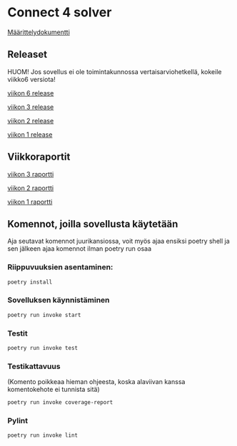 # Connect 4 solver
[Määrittelydokumentti](https://github.com/Sampinen/Tiralabra/blob/main/dokumentaatio/maarittelydokumentti.md)
## Releaset

HUOM! Jos sovellus ei ole toimintakunnossa vertaisarviohetkellä, kokeile viikko6 versiota! 

[viikon 6 release](https://github.com/Sampinen/Tiralabra/releases/tag/viikko6)

[viikon 3 release](https://github.com/Sampinen/Tiralabra/releases/tag/viikko3)

[viikon 2 release](https://github.com/Sampinen/Tiralabra/releases/tag/viikko2)

[viikon 1 release](https://github.com/Sampinen/Tiralabra/releases/tag/viikko1)

## Viikkoraportit
[viikon 3 raportti](https://github.com/Sampinen/Tiralabra/blob/main/dokumentaatio/viikkoraportti3.md)

[viikon 2 raportti](https://github.com/Sampinen/Tiralabra/blob/main/dokumentaatio/viikkoraportti2.md)

[viikon 1 raportti](https://github.com/Sampinen/Tiralabra/blob/main/dokumentaatio/viikkoraportti1.md)



## Komennot, joilla sovellusta käytetään

Aja seutavat komennot juurikansiossa, voit myös ajaa ensiksi poetry shell ja sen jälkeen ajaa komennot ilman poetry run osaa

### Riippuvuuksien asentaminen:

```bash
poetry install
```

### Sovelluksen käynnistäminen

```bash
poetry run invoke start
```
### Testit
```bash
poetry run invoke test
```
### Testikattavuus
(Komento poikkeaa hieman ohjeesta, koska alaviivan kanssa komentokehote ei tunnista sitä)
```bash
poetry run invoke coverage-report
```
### Pylint

```bash
poetry run invoke lint
```
